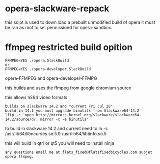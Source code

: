 # opera-slackware-repack
this scipt is used to down load 
a prebuilt unmodified build of opera
it must be ran as root to set permissiond for 
opera-sandbox.

# ffmpeg restricted build opition
~~~
FFMPEG=YES ./opera.SlackBuild
or
FFMPEG=YES ./opera-developer.SlackBuild
~~~
opera-FFMPEG and  opera-developer-FFMPG 

this builds and uses the ffmpeg from google chromium source

this allows h264 video formats
~~~
builds on slackware 14.2 and "current Fri Jul 28"
build in 14.1 you must upgrade binutils from Slackware64-14.2
lftp -c 'open http://mirrors.kernel.org/slackware/slackware64-14.2/source/d/; mirror -c -e binutils'
~~~
to build in slackware 14.2 and current need to ln -s /usr/lib64/libncurses.so.5.9 /usr/lib64/libtinfo.so.5

this will build in qt4 or qt5
you will need to install ninja
~~~
any questions email me at flats_fixed@flatsfixedbicycles.com subjet opera ffmpeg.
